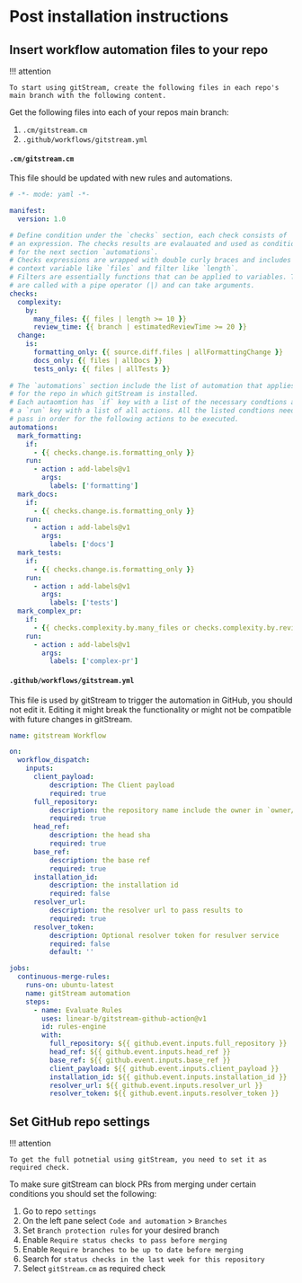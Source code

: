 # Post installation instructions

## Insert workflow automation files to your repo

!!! attention

    To start using gitStream, create the following files in each repo's main branch with the following content.

Get the following files into each of your repos main branch:
1. `.cm/gitstream.cm` 
2. `.github/workflows/gitstream.yml`

#### `.cm/gitstream.cm`
This file should be updated with new rules and automations. 

```yaml title=".cm/gitstream.cm"
# -*- mode: yaml -*-

manifest:
  version: 1.0

# Define condition under the `checks` section, each check consists of
# an expression. The checks results are evalauated and used as conditions 
# for the next section `automations`. 
# Checks expressions are wrapped with double curly braces and includes a
# context variable like `files` and filter like `length`.
# Filters are essentially functions that can be applied to variables. They 
# are called with a pipe operator (|) and can take arguments.
checks:
  complexity:
    by:
      many_files: {{ files | length >= 10 }}
      review_time: {{ branch | estimatedReviewTime >= 20 }}
  change:
    is:
      formatting_only: {{ source.diff.files | allFormattingChange }}
      docs_only: {{ files | allDocs }}
      tests_only: {{ files | allTests }}
  
# The `automations` section include the list of automation that applies 
# for the repo in which gitStream is installed. 
# Each autaomtion has `if` key with a list of the necessary condtions and
# a `run` key with a list of all actions. All the listed condtions need to  
# pass in order for the following actions to be executed.
automations:
  mark_formatting:
    if:
      - {{ checks.change.is.formatting_only }}
    run: 
      - action : add-labels@v1
        args:
          labels: ['formatting']
  mark_docs:
    if:
      - {{ checks.change.is.formatting_only }}
    run: 
      - action : add-labels@v1
        args:
          labels: ['docs']
  mark_tests:
    if:
      - {{ checks.change.is.formatting_only }}
    run: 
      - action : add-labels@v1
        args:
          labels: ['tests']          
  mark_complex_pr:
    if:
      - {{ checks.complexity.by.many_files or checks.complexity.by.review_time }}
    run:
      - action : add-labels@v1
        args:
          labels: ['complex-pr']
```

#### `.github/workflows/gitstream.yml`
This file is used by gitStream to trigger the automation in GitHub, you should not edit it. Editing 
it might break the functionality or might not be compatible with future changes in gitStream. 

```yaml title=".github/workflows/gitstream.yml"
name: gitstream Workflow

on:
  workflow_dispatch:
    inputs:
      client_payload:
          description: The Client payload
          required: true
      full_repository:
          description: the repository name include the owner in `owner/repo_name` format
          required: true
      head_ref:
          description: the head sha
          required: true
      base_ref:
          description: the base ref 
          required: true
      installation_id:
          description: the installation id
          required: false
      resolver_url:
          description: the resolver url to pass results to
          required: true
      resolver_token:
          description: Optional resolver token for resulver service
          required: false
          default: ''

jobs:
  continuous-merge-rules:
    runs-on: ubuntu-latest
    name: gitStream automation
    steps:
      - name: Evaluate Rules
        uses: linear-b/gitstream-github-action@v1
        id: rules-engine
        with:
          full_repository: ${{ github.event.inputs.full_repository }}
          head_ref: ${{ github.event.inputs.head_ref }}
          base_ref: ${{ github.event.inputs.base_ref }}
          client_payload: ${{ github.event.inputs.client_payload }}
          installation_id: ${{ github.event.inputs.installation_id }}
          resolver_url: ${{ github.event.inputs.resolver_url }}
          resolver_token: ${{ github.event.inputs.resolver_token }}
```

## Set GitHub repo settings

!!! attention

    To get the full potnetial using gitStream, you need to set it as required check.

To make sure gitStream can block PRs from merging under certain conditions you should set the following:

1. Go to repo `settings`
2. On the left pane select `Code and automation` > `Branches` 
3. Set `Branch protection rules` for your desired branch 
4. Enable `Require status checks to pass before merging`
5. Enable `Require branches to be up to date before merging`
6. Search for `status checks in the last week for this repository`
7. Select `gitStream.cm` as required check
